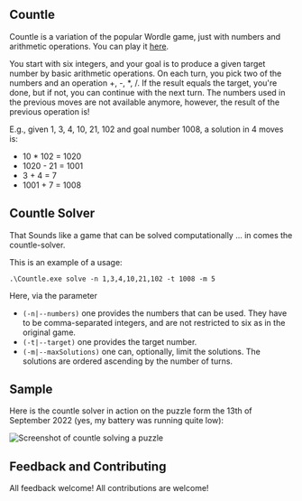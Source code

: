 ## Countle
Countle is a variation of the popular Wordle game, just with numbers and arithmetic operations. You can play it [here](https://www.countle.org/). 

You start with six integers, and your goal is to produce a given target number by basic arithmetic operations.
On each turn, you pick two of the numbers and an operation +, -, *, /. If the result equals the target, you're done, but if not, you can continue with the next turn. The numbers used in the previous moves are not available anymore, however, the result of the previous operation is!

E.g., given 1, 3, 4, 10, 21, 102 and goal number 1008, a solution in 4 moves is:

* 10   * 102 = 1020
* 1020 -  21 = 1001
* 3    +   4 = 7
* 1001 +   7 = 1008

## Countle Solver
That Sounds like a game that can be solved computationally ... in comes the countle-solver.

This is an example of a usage:
```PS
.\Countle.exe solve -n 1,3,4,10,21,102 -t 1008 -m 5
````
Here, via the parameter 
* `(-n|--numbers)` one provides the numbers that can be used. They have to be comma-separated integers, and are not restricted to six as in the original game.
* `(-t|--target)` one provides the target number.
* `(-m|--maxSolutions)` one can, optionally, limit the solutions. The solutions are ordered ascending by the number of turns.

## Sample
Here is the countle solver in action on the puzzle form the 13th of September 2022 (yes, my battery was running quite low):

![Screenshot of countle solving a puzzle](./assets/countle-in-action.png)

## Feedback and Contributing
All feedback welcome!
All contributions are welcome!
